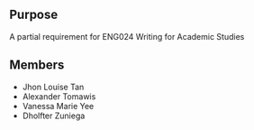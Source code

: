 ## Purpose
A partial requirement for ENG024 Writing for Academic Studies

## Members
- Jhon Louise Tan
- Alexander Tomawis
- Vanessa Marie Yee
- Dholfter Zuniega

